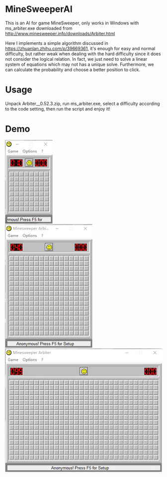 # MineSweeperAI 
This is an AI for game MineSweeper, only works in Windows with ms_arbiter.exe downloaded from http://www.minesweeper.info/downloads/Arbiter.html   
  
Here I implements a simple algorithm discussed in https://zhuanlan.zhihu.com/p/39669361, it's enough for easy and normal difficulty, but rather weak when dealing with the hard difficulty since it does not consider the logical relation.
In fact, we just need to solve a linear system of equations which may not has a unique solve. Furthermore, we can calculate the probability and choose a better position to click. 
  
# Usage
Unpack Arbiter__0.52.3.zip, run ms_arbiter.exe, select a difficulty according to the code setting, then run the script and enjoy it!

# Demo  
![image](https://github.com/Cosinhs/MineSweeperAI/blob/master/easy.gif)  
![image](https://github.com/Cosinhs/MineSweeperAI/blob/master/normal.gif)  
![image](https://github.com/Cosinhs/MineSweeperAI/blob/master/hard.gif)  
